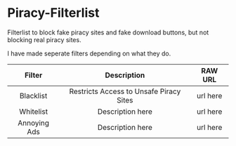 # Piracy-Filterlist
Filterlist to block fake piracy sites and fake download buttons, but not blocking real piracy sites.

I have made seperate filters depending on what they do.


| Filter | Description  | RAW URL |
| :-: | :-: | :-: |
| Blacklist | Restricts Access to Unsafe Piracy Sites | url here |
| Whitelist | Description here | url here |
| Annoying Ads | Description here | url here |
